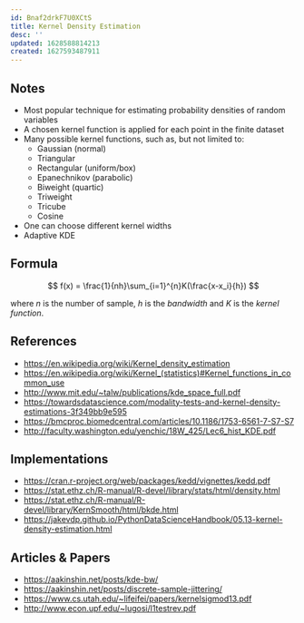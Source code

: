 ```yaml
---
id: Bnaf2drkF7U0XCtS
title: Kernel Density Estimation
desc: ''
updated: 1628588814213
created: 1627593487911
---
```


## Notes

- Most popular technique for estimating probability densities of random variables
- A chosen kernel function is applied for each point in the finite dataset
- Many possible kernel functions, such as, but not limited to:
  - Gaussian (normal)
  - Triangular
  - Rectangular (uniform/box)
  - Epanechnikov (parabolic)
  - Biweight (quartic)
  - Triweight
  - Tricube
  - Cosine
- One can choose different kernel widths
- Adaptive KDE

## Formula

$$
f(x) = \frac{1}{nh}\sum_{i=1}^{n}K(\frac{x-x_i}{h})
$$

where $n$ is the number of sample, $h$ is the *bandwidth* and $K$ is the *kernel function*.

## References

- https://en.wikipedia.org/wiki/Kernel_density_estimation
- https://en.wikipedia.org/wiki/Kernel_(statistics)#Kernel_functions_in_common_use
- http://www.mit.edu/~talw/publications/kde_space_full.pdf
- https://towardsdatascience.com/modality-tests-and-kernel-density-estimations-3f349bb9e595
- https://bmcproc.biomedcentral.com/articles/10.1186/1753-6561-7-S7-S7
- http://faculty.washington.edu/yenchic/18W_425/Lec6_hist_KDE.pdf

## Implementations

- https://cran.r-project.org/web/packages/kedd/vignettes/kedd.pdf
- https://stat.ethz.ch/R-manual/R-devel/library/stats/html/density.html
- https://stat.ethz.ch/R-manual/R-devel/library/KernSmooth/html/bkde.html
- https://jakevdp.github.io/PythonDataScienceHandbook/05.13-kernel-density-estimation.html

## Articles & Papers

- https://aakinshin.net/posts/kde-bw/
- https://aakinshin.net/posts/discrete-sample-jittering/
- https://www.cs.utah.edu/~lifeifei/papers/kernelsigmod13.pdf
- http://www.econ.upf.edu/~lugosi/l1testrev.pdf

